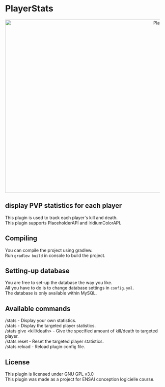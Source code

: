 # PlayerStats
<p align="center">
  <img src="https://datascientest.com/wp-content/uploads/2021/07/DIstribution-gaussienne-1024x563.png" alt="PlayerStats" style="height: 563px; width:1024px;"/>
</p>

## display PVP statistics for each player

This plugin is used to track each player's kill and death.<br>
This plugin supports PlaceholderAPI and IridiumColorAPI.<br>

## Compiling

You can compile the project using gradlew.<br>
Run `gradlew build` in console to build the project.<br>

## Setting-up database

You are free to set-up the database the way you like.<br>
All you have to do is to change database settings in `config.yml`.<br>
The database is only available within MySQL.<br>

## Available commands

/stats - Display your own statistics.<br>
/stats <player> - Display the targeted player statistics.<br>
/stats give <player> <kill/death> <amount> - Give the specified amount of kill/death to targeted player.<br>
/stats reset <player> - Reset the targeted player statistics.<br>
/stats reload - Reload plugin config file.<br>

## License

This plugin is licensed under GNU GPL v3.0<br>
This plugin was made as a project for ENSAI conception logicielle course.

